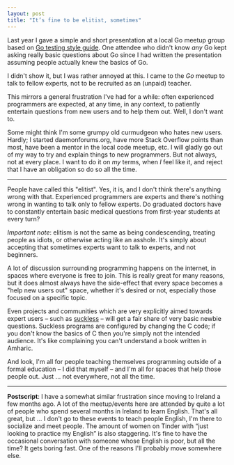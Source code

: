 ```yaml
---
layout: post
title: "It’s fine to be elitist, sometimes"
---
```


Last year I gave a simple and short presentation at a local Go meetup group
based on [Go testing style guide](/go-testing-style.html). One attendee who
didn't know *any* Go kept asking really basic questions about Go since I had
written the presentation assuming people actually knew the basics of Go.

I didn't show it, but I was rather annoyed at this. I came to the *Go* meetup to
talk to fellow experts, not to be recruited as an (unpaid) teacher.

This mirrors a general frustration I've had for a while: often experienced
programmers are expected, at any time, in any context, to patiently entertain
questions from new users and to help them out. Well, I don't want to.

Some might think I'm some grumpy old curmudgeon who hates new users. Hardly; I
started daemonforums.org, have more Stack Overflow points than most, have been a
mentor in the local code meetup, etc. I will gladly go out of my way to try and
explain things to new programmers. But not always, not at every place. I want to
do it on *my* terms, when *I* feel like it, and reject that I have an obligation
so do so all the time.

---

People have called this "elitist". Yes, it is, and I don't think there's
anything wrong with that. Experienced programmers are experts and there's
nothing wrong in wanting to talk only to fellow experts. Do graduated doctors
have to constantly entertain basic medical questions from first-year students at
every turn?

*Important note*: elitism is not the same as being condescending, treating
people as idiots, or otherwise acting like an asshole. It's simply about
accepting that sometimes experts want to talk to experts, and not beginners.

A lot of discussion surrounding programming happens on the internet, in spaces
where everyone is free to join. This is really great for many reasons, but it
does almost always have the side-effect that every space becomes a "help new
users out" space, whether it's desired or not, especially those focused on a
specific topic.

Even projects and communities which are very explicitly aimed towards expert
users – such as [suckless](https://suckless.org/philosophy/) – will get a fair
share of very basic newbie questions. Suckless programs are configured by
changing the C code; if you don't know the basics of C then you're simply not
the intended audience. It's like complaining you can't understand a book written
in Amharic.

And look, I'm all for people teaching themselves programming outside of a formal
education – I did that myself – and I'm all for spaces that help those people
out. Just ... not everywhere, not all the time.

---

**Postscript**: I have a somewhat similar frustration since moving to Ireland a
few months ago. A lot of the meetup/events here are attended by quite a lot of
people who spend several months in Ireland to learn English. That's all great,
but ... I don't go to these events to teach people English, I'm there to
socialize and meet people. The amount of women on Tinder with “just looking to
practice my English” is also staggering.
It's fine to have the occasional conversation with someone whose English is
poor, but all the time? It gets boring fast. One of the reasons I'll probably
move somewhere else.
